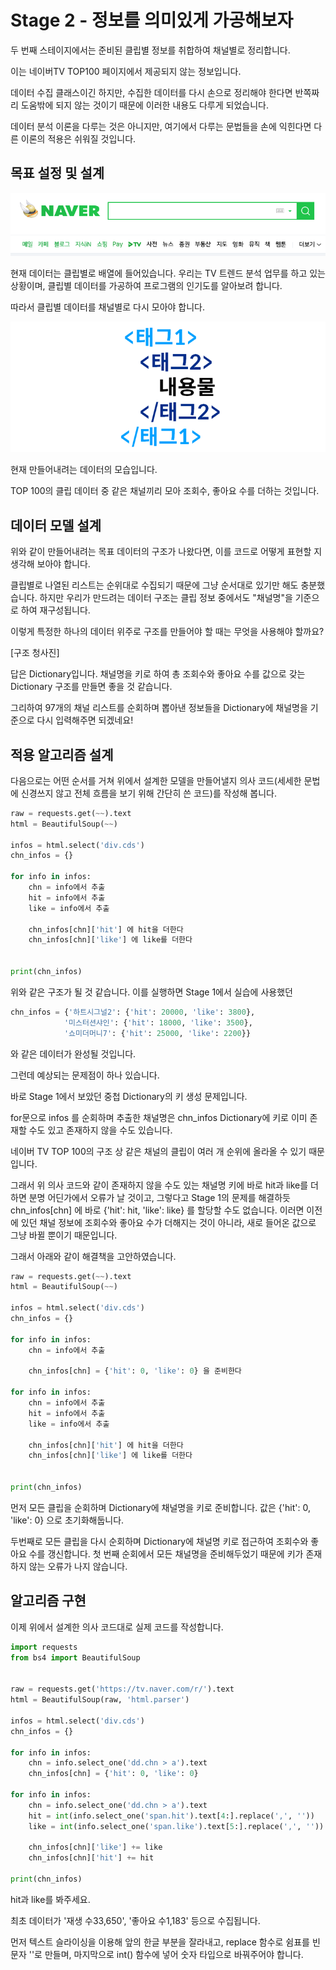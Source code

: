 # Stage 2 - 정보를 의미있게 가공해보자

두 번째 스테이지에서는 준비된 클립별 정보를 취합하여 채널별로 정리합니다.

이는 네이버TV TOP100 페이지에서 제공되지 않는 정보입니다.

데이터 수집 클래스이긴 하지만, 수집한 데이터를 다시 손으로 정리해야 한다면 반쪽짜리 도움밖에 되지 않는 것이기 때문에 이러한 내용도 다루게 되었습니다.

데이터 분석 이론을 다루는 것은 아니지만, 여기에서 다루는 문법들을 손에 익힌다면 다른 이론의 적용은 쉬워질 것입니다.

## 목표 설정 및 설계

![](../.gitbook/assets/image%20%2841%29.png)

현재 데이터는 클립별로 배열에 들어있습니다. 우리는 TV 트렌드 분석 업무를 하고 있는 상황이며, 클립별 데이터를 가공하여 프로그램의 인기도를 알아보려 합니다.

따라서 클립별 데이터를 채널별로 다시 모아야 합니다.

![](../.gitbook/assets/image%20%2898%29.png)

현재 만들어내려는 데이터의 모습입니다.

TOP 100의 클립 데이터 중 같은 채널끼리 모아 조회수, 좋아요 수를 더하는 것입니다.

## 데이터 모델 설계

위와 같이 만들어내려는 목표 데이터의 구조가 나왔다면, 이를 코드로 어떻게 표현할 지 생각해 보아야 합니다.

클립별로 나열된 리스트는 순위대로 수집되기 때문에 그냥 순서대로 있기만 해도 충분했습니다. 하지만 우리가 만드려는 데이터 구조는 클립 정보 중에서도 "채널명"을 기준으로 하여 재구성됩니다.

이렇게 특정한 하나의 데이터 위주로 구조를 만들어야 할 때는 무엇을 사용해야 할까요?

\[구조 청사진\]

답은 Dictionary입니다. 채널명을 키로 하여 총 조회수와 좋아요 수를 값으로 갖는 Dictionary 구조를 만들면 좋을 것 같습니다.

그리하여 97개의 채널 리스트를 순회하며 뽑아낸 정보들을 Dictionary에 채널명을 기준으로 다시 입력해주면 되겠네요!

## 적용 알고리즘 설계

다음으로는 어떤 순서를 거쳐 위에서 설계한 모델을 만들어낼지 의사 코드\(세세한 문법에 신경쓰지 않고 전체 흐름을 보기 위해 간단히 쓴 코드\)를 작성해 봅니다.

```python
raw = requests.get(~~).text
html = BeautifulSoup(~~)

infos = html.select('div.cds')
chn_infos = {}

for info in infos:
    chn = info에서 추출
    hit = info에서 추출
    like = info에서 추출

    chn_infos[chn]['hit'] 에 hit을 더한다
    chn_infos[chn]['like'] 에 like를 더한다


print(chn_infos)
```

위와 같은 구조가 될 것 같습니다. 이를 실행하면 Stage 1에서 실습에 사용했던

```python
chn_infos = {'하트시그널2': {'hit': 20000, 'like': 3800},
            '미스터션샤인': {'hit': 18000, 'like': 3500},
            '쇼미더머니7': {'hit': 25000, 'like': 2200}}
```

와 같은 데이터가 완성될 것입니다.

그런데 예상되는 문제점이 하나 있습니다.

바로 Stage 1에서 보았던 중첩 Dictionary의 키 생성 문제입니다.

for문으로 infos 를 순회하며 추출한 채널명은 chn\_infos Dictionary에 키로 이미 존재할 수도 있고 존재하지 않을 수도 있습니다.

네이버 TV TOP 100의 구조 상 같은 채널의 클립이 여러 개 순위에 올라올 수 있기 때문입니다.

그래서 위 의사 코드와 같이 존재하지 않을 수도 있는 채널명 키에 바로 hit과 like를 더하면 분명 어딘가에서 오류가 날 것이고, 그렇다고 Stage 1의 문제를 해결하듯 chn\_infos\[chn\] 에 바로 {'hit': hit, 'like': like} 를 할당할 수도 없습니다. 이러면 이전에 있던 채널 정보에 조회수와 좋아요 수가 더해지는 것이 아니라, 새로 들어온 값으로 그냥 바뀔 뿐이기 때문입니다.

그래서 아래와 같이 해결책을 고안하였습니다.

```python
raw = requests.get(~~).text
html = BeautifulSoup(~~)

infos = html.select('div.cds')
chn_infos = {}

for info in infos:
    chn = info에서 추출

    chn_infos[chn] = {'hit': 0, 'like': 0} 을 준비한다

for info in infos:
    chn = info에서 추출
    hit = info에서 추출
    like = info에서 추출

    chn_infos[chn]['hit'] 에 hit을 더한다
    chn_infos[chn]['like'] 에 like를 더한다


print(chn_infos)
```

먼저 모든 클립을 순회하며 Dictionary에 채널명을 키로 준비합니다. 값은 {'hit': 0, 'like': 0} 으로 초기화해둡니다.

두번째로 모든 클립을 다시 순회하며 Dictionary에 채널명 키로 접근하여 조회수와 좋아요 수를 갱신합니다. 첫 번째 순회에서 모든 채널명을 준비해두었기 때문에 키가 존재하지 않는 오류가 나지 않습니다.

## 알고리즘 구현

이제 위에서 설계한 의사 코드대로 실제 코드를 작성합니다.

```python
import requests
from bs4 import BeautifulSoup


raw = requests.get('https://tv.naver.com/r/').text
html = BeautifulSoup(raw, 'html.parser')

infos = html.select('div.cds')
chn_infos = {}

for info in infos:
    chn = info.select_one('dd.chn > a').text
    chn_infos[chn] = {'hit': 0, 'like': 0}

for info in infos:
    chn = info.select_one('dd.chn > a').text
    hit = int(info.select_one('span.hit').text[4:].replace(',', ''))
    like = int(info.select_one('span.like').text[5:].replace(',', ''))

    chn_infos[chn]['like'] += like
    chn_infos[chn]['hit'] += hit

print(chn_infos)
```

hit과 like를 봐주세요.

최초 데이터가 '재생 수33,650', '좋아요 수1,183' 등으로 수집됩니다.

먼저 텍스트 슬라이싱을 이용해 앞의 한글 부분을 잘라내고, replace 함수로 쉼표를 빈 문자 ''로 만들며, 마지막으로 int\(\) 함수에 넣어 숫자 타입으로 바꿔주어야 합니다.

